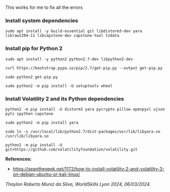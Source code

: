 This works for me to fix all the errors

### Install system dependencies

```
sudo apt install -y build-essential git libdistorm3-dev yara libraw1394-11 libcapstone-dev capstone-tool tzdata
```

### Install pip for Python 2

```
sudo apt install -y python2 python2.7-dev libpython2-dev
```

```
curl https://bootstrap.pypa.io/pip/2.7/get-pip.py --output get-pip.py
```

```
sudo python2 get-pip.py 
```

```
sudo python2 -m pip install -U setuptools wheel
```


### Install Volatility 2 and its Python dependencies


```
python2 -m pip install -U distorm3 yara pycrypto pillow openpyxl ujson pytz ipython capstone 
```

```
sudo python2 -m pip install yara
```

```
sudo ln -s /usr/local/lib/python2.7/dist-packages/usr/lib/libyara.so /usr/lib/libyara.so 
```

```
python2 -m pip install -U git+https://github.com/volatilityfoundation/volatility.git
```



 **References:**
 
-  https://seanthegeek.net/1172/how-to-install-volatility-2-and-volatility-3-on-debian-ubuntu-or-kali-linux/


*Thaylon Roberto Muniz da Silva, WorldSkills Lyon 2024, 06/03/2024.*